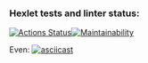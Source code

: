 ### Hexlet tests and linter status:
[![Actions Status](https://github.com/g0lubenk0/java-project-61/actions/workflows/hexlet-check.yml/badge.svg)](https://github.com/g0lubenk0/java-project-61/actions)[![Maintainability](https://api.codeclimate.com/v1/badges/ebe3bb2c81e753162ec9/maintainability)](https://codeclimate.com/github/g0lubenk0/java-project-61/maintainability)

Even:
[![asciicast](https://asciinema.org/a/Z5pO09yB0arnrJAJWYRFcbIjN.svg)](https://asciinema.org/a/Z5pO09yB0arnrJAJWYRFcbIjN)

